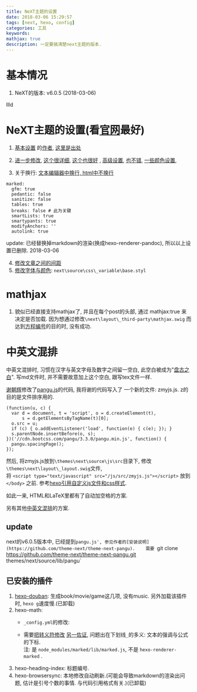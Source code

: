 ```yaml
---
title: NeXT主题的设置
date: 2018-03-06 15:29:57
tags: [next, hexo, config]
categories: 工具
keywords:
mathjax: true
description: 一定要搞清楚next主题的版本.
---
```


# 基本情况
1. NeXT的版本: v6.0.5 (2018-03-06) 

llld



# NeXT主题的设置(看[官网](http://theme-next.iissnan.com/)最好)
1. [基本设置](https://www.jianshu.com/p/efbeddc5eb19) 的[作者](http://www.dragonstyle.win/2017/11/07/Hexo-Next主题优化/), 
[这里是出处](http://blog.csdn.net/qq_33699981/article/details/72716951)   
2. [进一步修改](https://maoyanting.github.io/2018/02/07/hexo-NexT%E7%9A%84%E4%BC%98%E5%8C%96/), 
[这个很详细](https://reuixiy.github.io/technology/computer/computer-aided-art/2017/06/09/hexo-next-optimization.html),
[这个也很好](https://qianling.pw/hexo-optimization/)  ,
[高级设置](https://zhuzhuyule.com/archives/), 
[也不错](http://cxjiang.top/2017/04/07/Hexo-NexT/),
[一些颜色设置](http://www.lazyboy.site/2017/Next%E8%87%AA%E5%AE%9A%E4%B9%89%E6%A0%B7%E5%BC%8F/),

3. 关于换行: [文本编辑器中换行, html中不换行](https://github.com/iissnan/hexo-theme-next/issues/1672)
```
marked:
  gfm: true
  pedantic: false
  sanitize: false
  tables: true
  breaks: false # 此为关键
  smartLists: true
  smartypants: true
  modifyAnchors: ''
  autolink: true
```
update: 已经替换掉markdown的渲染(换成hexo-renderer-pandoc), 所以以上设置已删除. 2018-03-06

4. [修改文章之间的间距](https://github.com/iissnan/hexo-theme-next/issues/1250)
5. [修改字体与颜色](https://www.zhihu.com/question/49405680): `next\source\css\_variable\base.styl`




# mathjax
1. 貌似已经直接支持mathjax了, 并且在每个post的头部, 通过 mathjax:true 来决定是否加载. 
因为想通过修改`\next\layout\_third-party\mathjax.swig`
而达到[方程编号](https://jdhao.github.io/2018/01/25/hexo-mathjax-equation-number/)的目的时, 没有成功. 




# 中英文混排

中英文混排时, 习惯在汉字与英文字母及数字之间留一空白, 此空白被成为"[盘古之白](https://github.com/vinta/pangu.js)". 
写md文件时, 并不需要故意加上这个空白, 跟写tex文件一样. 

[谢朝辉](https://yihui.name/cn/2017/05/pangu/)修改了[pangu.js](https://github.com/vinta/pangu.js)的代码, 我将谢的代码写入了
一个新的文件: zmyjs.js. z的目的是文件排序用的. 
```
(function(u, c) {
  var d = document, t = 'script', o = d.createElement(t),
      s = d.getElementsByTagName(t)[0];
  o.src = u;
  if (c) { o.addEventListener('load', function(e) { c(e); }); }
  s.parentNode.insertBefore(o, s);
})('//cdn.bootcss.com/pangu/3.3.0/pangu.min.js', function() {
  pangu.spacingPage();
});
```

然后, 将zmyjs.js放到`\themes\next\source\js\src`目录下, 修改`\themes\next\layout\_layout.swig`文件,   
将 `<script type="text/javascript" src="/js/src/zmyjs.js"></script>` 放到 `</body>` 之前.
参考[hexo引用自定义js文件和css样式](http://longhaoteng.com/2016/08/01/hexo引用自定义js文件和css样式/).  

如此一来, HTML和LaTeX里都有了自动加空格的方案. 

另有其他[中英文混排](https://www.liaoyuqin.com/post/tools/zhong-ying-wen-hun-pai)的方案.



## update

next的v6.0.5版本中, 已经提到`pangu.js', 参见作者的[安装说明](https://github.com/theme-next/theme-next-pangu).   
需要 `git clone https://github.com/theme-next/theme-next-pangu.git themes/next/source/lib/pangu`





## 已安装的插件
1. [hexo-douban](https://github.com/mythsman/hexo-douban): 生成book/movie/game这几项, 没有music. 另外加载该插件时, `hexo g`速度慢.(已卸载)
2. hexo-math: 
	* `_config.yml`的修改:

	* 需要[把转义符修改](http://kubicode.me/2016/03/16/Hexo/Fix-Hexo-Bug-In-Mathjax/)
	[另一佐证](http://masikkk.com/article/hexo-13-MathJax/), 
	问题出在下划线`_`的多义: 文本的强调与公式的下标.  
	注: 是 `node_modules/marked/lib/marked.js`, 不是 `hexo-renderer-marked` .
3. hexo-heading-index: 标题编号.
4. hexo-browsersync: 本地修改自动刷新.(可能会导致markdown的渲染出问题, 估计是引号个数的事情. 与代码引用格式有关.)(已卸载)

